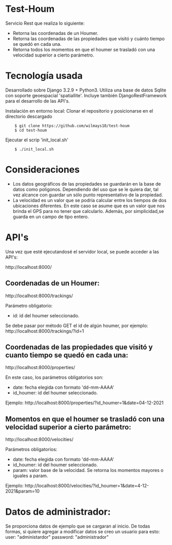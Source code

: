# Test-Houm

Servicio Rest que realiza lo siguiente:
- Retorna las coordenadas de un Houmer.
- Retorna las coordenadas de las propiedades que visitó y cuánto tiempo se
quedó en cada una.
- Retorna todos los momentos en que el houmer se trasladó con una velocidad
superior a cierto parámetro.

# Tecnología usada

Desarrollado sobre Django 3.2.9 + Python3. Utiliza una base de datos Sqlite con soporte geoespacial 'spatiallite'. Incluye también DjangoRestFramework para el desarrollo de las API's.



Instalación en entorno local:
Clonar el repositorio y posicionarse en el directorio descargado
~~~~~~~~~~~~~~~~~~~~~~~~~~~~~~~~~~~~~~~~~~~~~~~~~~~~~~~~~~~~~~~~~~~~~~~~~~~~~
    $ git clone https://github.com/wilmays10/test-houm
    $ cd test-houm
~~~~~~~~~~~~~~~~~~~~~~~~~~~~~~~~~~~~~~~~~~~~~~~~~~~~~~~~~~~~~~~~~~~~~~~~~~~~~~

Ejecutar el scrip 'init_local.sh'
~~~~~~~~~~~~~~~~~~~~~~~~~~~~~~~~~~~~~~~~~~~~~~~~~~~~~~~~~~~~~~~~~~~~~~~~~~~~~
    $ ./init_local.sh
~~~~~~~~~~~~~~~~~~~~~~~~~~~~~~~~~~~~~~~~~~~~~~~~~~~~~~~~~~~~~~~~~~~~~~~~~~~~~~

# Consideraciones

- Los datos geográficos de las propiedades se guardarán en la base de datos como poligonos. Dependiendo del uso que se le quiera dar, tal vez alcance con guardar un sólo punto representativo de la propiedad.
- La velocidad es un valor que se podría calcular entre los tiempos de dos
ubicaciones diferentes. En este caso se asume que es un valor que nos brinda el GPS para no tener que calcularlo. Además, por simplicidad,se guarda en un campo de tipo entero.

# API's

Una vez que esté ejecutandosé el servidor local, se puede acceder a las API's:

http://localhost:8000/

Coordenadas de un Houmer:
-------------------------
http://localhost:8000/trackings/

Parámetro obligatorio:
- id: id del houmer seleccionado.

Se debe pasar por método GET el id de algún houmer, por ejemplo:
http://localhost:8000/trackings/?id=1

Coordenadas de las propiedades que visitó y cuanto tiempo se quedó en cada una:
-------------------------------------------------------------------------------
http://localhost:8000/properties/

En este caso, los parámetros obligatorios son:
- date: fecha elegida con formato 'dd-mm-AAAA'
- id_houmer: id del houmer seleccionado.

Ejemplo:
http://localhost:8000/properties/?id_houmer=1&date=04-12-2021

Momentos en que el houmer se trasladó con una velocidad superior a cierto parámetro:
------------------------------------------------------------------------------------
http://localhost:8000/velocities/

Parámetros obligatorios:
- date: fecha elegida con formato 'dd-mm-AAAA'
- id_houmer: id del houmer seleccionado.
- param: valor base de la velocidad. Se retorna los momentos mayores o iguales a param.

Ejemplo:
http://localhost:8000/velocities/?id_houmer=1&date=4-12-2021&param=10

# Datos de administrador:
Se proporciona datos de ejemplo que se cargaran al inicio. De todas formas, si quiere agregar a modificar datos se creo un usuario para esto:
user: "administardor"
password: "administrador"
